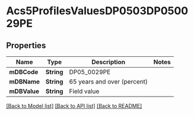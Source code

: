 # Acs5ProfilesValuesDP0503DP050029PE

## Properties
Name | Type | Description | Notes
------------ | ------------- | ------------- | -------------
**mDBCode** | **String** | DP05_0029PE | 
**mDBName** | **String** | 65 years and over (percent) | 
**mDBValue** | **String** | Field value | 

[[Back to Model list]](../README.md#documentation-for-models) [[Back to API list]](../README.md#documentation-for-api-endpoints) [[Back to README]](../README.md)


